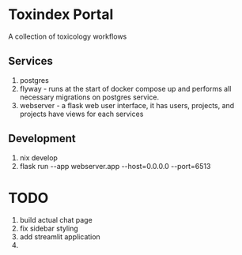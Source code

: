 # Toxindex Portal
A collection of toxicology workflows

## Services
1. postgres
2. flyway - runs at the start of docker compose up and performs all necessary migrations on postgres service.
3. webserver - a flask web user interface, it has users, projects, and projects have views for each services

## Development
1. nix develop
2. flask run --app webserver.app --host=0.0.0.0 --port=6513

# TODO
1. build actual chat page
2. fix sidebar styling
3. add streamlit application
4. 